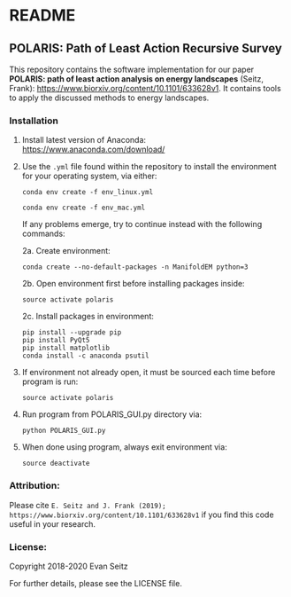 # README
## POLARIS: Path of Least Action Recursive Survey

This repository contains the software implementation for our paper **POLARIS: path of least action analysis on energy landscapes** (Seitz, Frank): https://www.biorxiv.org/content/10.1101/633628v1. It contains tools to apply the discussed methods to energy landscapes.

### Installation
1.  Install latest version of Anaconda: https://www.anaconda.com/download/

2.  Use the `.yml` file found within the repository to install the environment for your operating system, via either:
         
	    conda env create -f env_linux.yml
	    
	    conda env create -f env_mac.yml
	 
    If any problems emerge, try to continue instead with the following commands:
    
    2a.  Create environment:

	    conda create --no-default-packages -n ManifoldEM python=3
	
    2b.  Open environment first before installing packages inside:

	    source activate polaris
	
    2c.  Install packages in environment:

	    pip install --upgrade pip
  	    pip install PyQt5
  	    pip install matplotlib
 	    conda install -c anaconda psutil

3. If environment not already open, it must be sourced each time before program is run:

	   source activate polaris
	 
4. Run program from POLARIS_GUI.py directory via:

	   python POLARIS_GUI.py
	
5. When done using program, always exit environment via:

	   source deactivate

### Attribution:
Please cite `E. Seitz and J. Frank (2019); https://www.biorxiv.org/content/10.1101/633628v1` if you find this code useful in your research.

### License:
Copyright 2018-2020 Evan Seitz

For further details, please see the LICENSE file.
